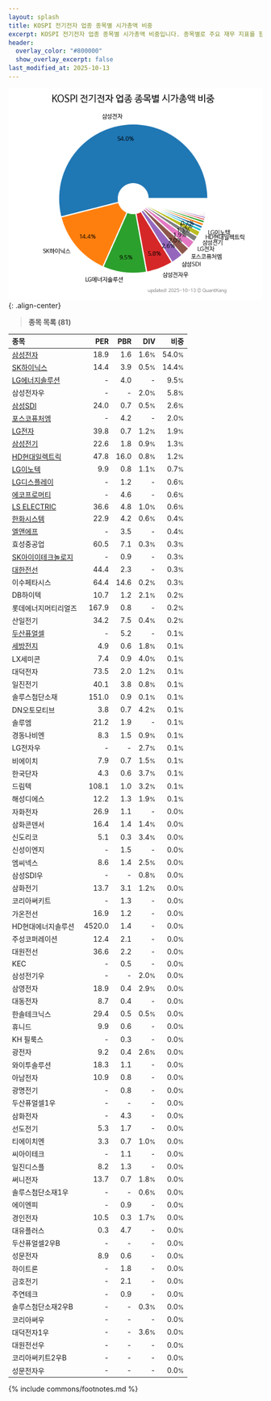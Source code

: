 ```yaml
---
layout: splash
title: KOSPI 전기전자 업종 종목별 시가총액 비중
excerpt: KOSPI 전기전자 업종 종목별 시가총액 비중입니다. 종목별로 주요 재무 지표를 함께 표시합니다.
header:
  overlay_color: "#800000"
  show_overlay_excerpt: false
last_modified_at: 2025-10-13
---
```



![KOSPI 전기전자 업종 종목별 시가총액 비중](/stats/sector/images/kospi_업종_전기전자_종목.png){: .align-center}


> **종목 목록 (81)**<a id="list"></a>

| **종목** | **PER** | **PBR** | **DIV** | **비중** |
| :------- | ------: | ------: | ------: | -------: |
| [삼성전자](/005930/) | 18.9 | 1.6 | 1.6<small>%</small> | 54.0<small>%</small> |
| [SK하이닉스](/000660/) | 14.4 | 3.9 | 0.5<small>%</small> | 14.4<small>%</small> |
| [LG에너지솔루션](/373220/) | - | 4.0 | - | 9.5<small>%</small> |
| 삼성전자우 | - | - | 2.0<small>%</small> | 5.8<small>%</small> |
| [삼성SDI](/006400/) | 24.0 | 0.7 | 0.5<small>%</small> | 2.6<small>%</small> |
| [포스코퓨처엠](/003670/) | - | 4.2 | - | 2.0<small>%</small> |
| [LG전자](/066570/) | 39.8 | 0.7 | 1.2<small>%</small> | 1.9<small>%</small> |
| [삼성전기](/009150/) | 22.6 | 1.8 | 0.9<small>%</small> | 1.3<small>%</small> |
| [HD현대일렉트릭](/267260/) | 47.8 | 16.0 | 0.8<small>%</small> | 1.2<small>%</small> |
| [LG이노텍](/011070/) | 9.9 | 0.8 | 1.1<small>%</small> | 0.7<small>%</small> |
| [LG디스플레이](/034220/) | - | 1.2 | - | 0.6<small>%</small> |
| [에코프로머티](/450080/) | - | 4.6 | - | 0.6<small>%</small> |
| [LS ELECTRIC](/010120/) | 36.6 | 4.8 | 1.0<small>%</small> | 0.6<small>%</small> |
| [한화시스템](/272210/) | 22.9 | 4.2 | 0.6<small>%</small> | 0.4<small>%</small> |
| [엘앤에프](/066970/) | - | 3.5 | - | 0.4<small>%</small> |
| 효성중공업 | 60.5 | 7.1 | 0.3<small>%</small> | 0.3<small>%</small> |
| [SK아이이테크놀로지](/361610/) | - | 0.9 | - | 0.3<small>%</small> |
| [대한전선](/001440/) | 44.4 | 2.3 | - | 0.3<small>%</small> |
| 이수페타시스 | 64.4 | 14.6 | 0.2<small>%</small> | 0.3<small>%</small> |
| DB하이텍 | 10.7 | 1.2 | 2.1<small>%</small> | 0.2<small>%</small> |
| 롯데에너지머티리얼즈 | 167.9 | 0.8 | - | 0.2<small>%</small> |
| 산일전기 | 34.2 | 7.5 | 0.4<small>%</small> | 0.2<small>%</small> |
| [두산퓨얼셀](/336260/) | - | 5.2 | - | 0.1<small>%</small> |
| [세방전지](/004490/) | 4.9 | 0.6 | 1.8<small>%</small> | 0.1<small>%</small> |
| LX세미콘 | 7.4 | 0.9 | 4.0<small>%</small> | 0.1<small>%</small> |
| 대덕전자 | 73.5 | 2.0 | 1.2<small>%</small> | 0.1<small>%</small> |
| 일진전기 | 40.1 | 3.8 | 0.8<small>%</small> | 0.1<small>%</small> |
| 솔루스첨단소재 | 151.0 | 0.9 | 0.1<small>%</small> | 0.1<small>%</small> |
| DN오토모티브 | 3.8 | 0.7 | 4.2<small>%</small> | 0.1<small>%</small> |
| 솔루엠 | 21.2 | 1.9 | - | 0.1<small>%</small> |
| 경동나비엔 | 8.3 | 1.5 | 0.9<small>%</small> | 0.1<small>%</small> |
| LG전자우 | - | - | 2.7<small>%</small> | 0.1<small>%</small> |
| 비에이치 | 7.9 | 0.7 | 1.5<small>%</small> | 0.1<small>%</small> |
| 한국단자 | 4.3 | 0.6 | 3.7<small>%</small> | 0.1<small>%</small> |
| 드림텍 | 108.1 | 1.0 | 3.2<small>%</small> | 0.1<small>%</small> |
| 해성디에스 | 12.2 | 1.3 | 1.9<small>%</small> | 0.1<small>%</small> |
| 자화전자 | 26.9 | 1.1 | - | 0.0<small>%</small> |
| 삼화콘덴서 | 16.4 | 1.4 | 1.4<small>%</small> | 0.0<small>%</small> |
| 신도리코 | 5.1 | 0.3 | 3.4<small>%</small> | 0.0<small>%</small> |
| 신성이엔지 | - | 1.5 | - | 0.0<small>%</small> |
| 엠씨넥스 | 8.6 | 1.4 | 2.5<small>%</small> | 0.0<small>%</small> |
| 삼성SDI우 | - | - | 0.8<small>%</small> | 0.0<small>%</small> |
| 삼화전기 | 13.7 | 3.1 | 1.2<small>%</small> | 0.0<small>%</small> |
| 코리아써키트 | - | 1.3 | - | 0.0<small>%</small> |
| 가온전선 | 16.9 | 1.2 | - | 0.0<small>%</small> |
| HD현대에너지솔루션 | 4520.0 | 1.4 | - | 0.0<small>%</small> |
| 주성코퍼레이션 | 12.4 | 2.1 | - | 0.0<small>%</small> |
| 대원전선 | 36.6 | 2.2 | - | 0.0<small>%</small> |
| KEC | - | 0.5 | - | 0.0<small>%</small> |
| 삼성전기우 | - | - | 2.0<small>%</small> | 0.0<small>%</small> |
| 삼영전자 | 18.9 | 0.4 | 2.9<small>%</small> | 0.0<small>%</small> |
| 대동전자 | 8.7 | 0.4 | - | 0.0<small>%</small> |
| 한솔테크닉스 | 29.4 | 0.5 | 0.5<small>%</small> | 0.0<small>%</small> |
| 휴니드 | 9.9 | 0.6 | - | 0.0<small>%</small> |
| KH 필룩스 | - | 0.3 | - | 0.0<small>%</small> |
| 광전자 | 9.2 | 0.4 | 2.6<small>%</small> | 0.0<small>%</small> |
| 와이투솔루션 | 18.3 | 1.1 | - | 0.0<small>%</small> |
| 아남전자 | 10.9 | 0.8 | - | 0.0<small>%</small> |
| 광명전기 | - | 0.8 | - | 0.0<small>%</small> |
| 두산퓨얼셀1우 | - | - | - | 0.0<small>%</small> |
| 삼화전자 | - | 4.3 | - | 0.0<small>%</small> |
| 선도전기 | 5.3 | 1.7 | - | 0.0<small>%</small> |
| 티에이치엔 | 3.3 | 0.7 | 1.0<small>%</small> | 0.0<small>%</small> |
| 씨아이테크 | - | 1.1 | - | 0.0<small>%</small> |
| 일진디스플 | 8.2 | 1.3 | - | 0.0<small>%</small> |
| 써니전자 | 13.7 | 0.7 | 1.8<small>%</small> | 0.0<small>%</small> |
| 솔루스첨단소재1우 | - | - | 0.6<small>%</small> | 0.0<small>%</small> |
| 에이엔피 | - | 0.9 | - | 0.0<small>%</small> |
| 경인전자 | 10.5 | 0.3 | 1.7<small>%</small> | 0.0<small>%</small> |
| 대유플러스 | 0.3 | 4.7 | - | 0.0<small>%</small> |
| 두산퓨얼셀2우B | - | - | - | 0.0<small>%</small> |
| 성문전자 | 8.9 | 0.6 | - | 0.0<small>%</small> |
| 하이트론 | - | 1.8 | - | 0.0<small>%</small> |
| 금호전기 | - | 2.1 | - | 0.0<small>%</small> |
| 주연테크 | - | 0.9 | - | 0.0<small>%</small> |
| 솔루스첨단소재2우B | - | - | 0.3<small>%</small> | 0.0<small>%</small> |
| 코리아써우 | - | - | - | 0.0<small>%</small> |
| 대덕전자1우 | - | - | 3.6<small>%</small> | 0.0<small>%</small> |
| 대원전선우 | - | - | - | 0.0<small>%</small> |
| 코리아써키트2우B | - | - | - | 0.0<small>%</small> |
| 성문전자우 | - | - | - | 0.0<small>%</small> |

{% include commons/footnotes.md %}